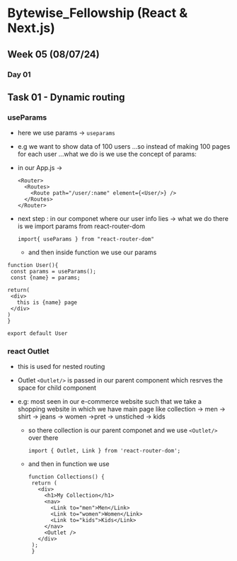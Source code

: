 # Bytewise_Fellowship (React & Next.js)
## Week 05 (08/07/24)

### Day 01
## Task 01 - Dynamic routing

### useParams 

- here we use params -> `useparams`
- e.g we want to show data of 100 users ...so instead of making 100 pages for each user ...what we do is we use the concept of params:

- in our App.js ->
  ```
  <Router>
    <Routes>
      <Route path="/user/:name" element={<User/>} />
    </Routes>
  </Router>

  ```
- next step : in our componet where our user info lies -> what we do there is we import params from react-router-dom
  ```
  import{ useParams } from "react-router-dom"

  ```

  - and then inside function we use our params
 ```
function User(){
  const params = useParams();
  const {name} = params;

return(
  <div>
    this is {name} page
  </div>
)
}

export default User

```
### react Outlet

- this is used for nested routing
- Outlet `<Outlet/>` is passed in our parent component which resrves the space for child component
-  e.g: most seen in our e-commerce website such that we take  a shopping website in which we have main page like
  collection -> men -> shirt
                    -> jeans
            -> women
                     ->pret
                     -> unstiched
            -> kids

   - so there collection is our parent componet and we use `<Outlet/>` over there
     ```
     import { Outlet, Link } from 'react-router-dom';
     ```
   - and then in function we use
     ```
     function Collections() {
      return (
        <div>
          <h1>My Collection</h1>
          <nav>
            <Link to="men">Men</Link>
            <Link to="women">Women</Link>
            <Link to="kids">Kids</Link>
          </nav>
          <Outlet />
        </div>
      );
      }
     ```
     


